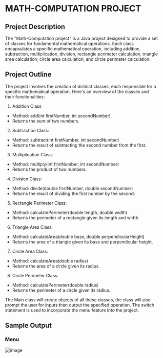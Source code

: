 # MATH-COMPUTATION PROJECT  

## Project Description
The "Math-Computation project" is a Java project designed to provide a set of classes for fundamental mathematical operations. Each class encapsulates a specific mathematical operation, including addition, subtraction, multiplication, division, rectangle perimeter calculation, triangle area calculation, circle area calculation, and circle perimeter calculation.

## Project Outline
The project involves the creation of distinct classes, each responsible for a specific mathematical operation. Here's an overview of the classes and their functionalities:


1.	Addition Class

* Method: add(int firstNumber, int secondNumber)
* Returns the sum of two numbers.


2.	Subtraction Class:
   
* Method: subtract(int firstNumber, int secondNumber)
* Returns the result of subtracting the second number from the first.

3.	Multiplication Class:
	
* Method: multiply(int firstNumber, int secondNumber)
* Returns the product of two numbers.

4.	Division Class:
   
* Method: divide(double firstNumber, double secondNumber)
* Returns the result of dividing the first number by the second.

5.	Rectangle Perimeter Class:
   
* Method: calculatePerimeter(double length, double width)
* Returns the perimeter of a rectangle given its length and width.

6.	Triangle Area Class:
   
* Method: calculateArea(double base, double perpendicularHeight)
* Returns the area of a triangle given its base and perpendicular height.

7.	Circle Area Class:
   
* Method: calculateArea(double radius)
* Returns the area of a circle given its radius.

8.	Circle Perimeter Class:
    
* Method: calculatePerimeter(double radius)
* Returns the perimeter of a circle given its radius.

The Main class will create objects of all these classes, the class will also prompt the user for inputs then output the specified operation. The switch statement is used to incorporate the menu feature into the project.

## Sample Output
### Menu
![image](https://github.com/EvansMungai/MATH-COMPUTATIONS/assets/145257824/d3dcb5a5-598b-4e1b-b300-d32112e7110d)

